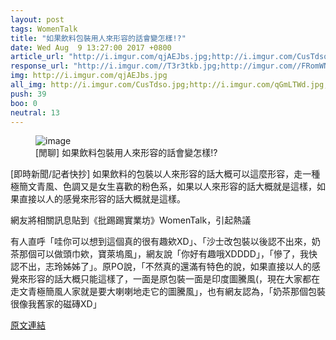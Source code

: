 ```yaml
---
layout: post
tags: WomenTalk
title: "如果飲料包裝用人來形容的話會變怎樣!?"
date: Wed Aug  9 13:27:00 2017 +0800
article_url: "http://i.imgur.com/qjAEJbs.jpg;http://i.imgur.com/CusTdso.jpg;http://i.imgur.com/qGmLTWd.jpg;http://i.imgur.com/cPXGM13.jpg;http://i.imgur.com/NM1M53c.jpg;http://i.imgur.com/mNmNEMv.jpg"
response_url: "http://i.imgur.com//T3r3tkb.jpg;http://imgur.com//FRomWNU"
img: http://i.imgur.com/qjAEJbs.jpg
all_img: http://i.imgur.com/CusTdso.jpg;http://i.imgur.com/qGmLTWd.jpg;http://i.imgur.com/cPXGM13.jpg;http://i.imgur.com/NM1M53c.jpg;http://i.imgur.com/mNmNEMv.jpg
push: 39
boo: 0
neutral: 13
---
```


<figure>
<img src="http://i.imgur.com/qjAEJbs.jpg" alt="image">
<figcaption>
[閒聊] 如果飲料包裝用人來形容的話會變怎樣!?
</figcaption>
</figure>



[即時新聞/記者快抄] 如果飲料的包裝以人來形容的話大概可以這麼形容，走一種極簡文青風、色調又是女生喜歡的粉色系，如果以人來形容的話大概就是這樣，如果直接以人的感覺來形容的話大概就是這樣。

網友將相關訊息貼到《批踢踢實業坊》WomenTalk，引起熱議

有人直呼「哇你可以想到這個真的很有趣欸XD」、「沙士改包裝以後認不出來，奶茶那個可以做頭巾欸，寶萊塢風」，網友說「你好有趣哦XDDDD」，「慘了，我快認不出，志玲姊姊了」。原PO說，「不然真的還滿有特色的說，如果直接以人的感覺來形容的話大概只能這樣了，一面是原包裝一面是印度圖騰風(，現在大家都在走文青極簡風人家就是要大喇喇地走它的圖騰風」，也有網友認為，「奶茶那個包裝很像我舊家的磁磚XD」

<a href = "https://www.ptt.cc/bbs/WomenTalk/M.1502256423.A.440.html">原文連結</a>

